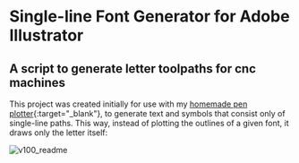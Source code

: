 # Single-line Font Generator for Adobe Illustrator
## A script to generate letter toolpaths for cnc machines

This project was created initially for use with my [homemade pen plotter](https://www.instagram.com/cepheicephei/){:target="_blank"}, to generate text and symbols that consist only of single-line paths. This way, instead of plotting the outlines of a given font, it draws only the letter itself:

![v100_readme](https://user-images.githubusercontent.com/64333959/170783868-570152a8-594c-4c22-9d73-5a126d603917.png)
